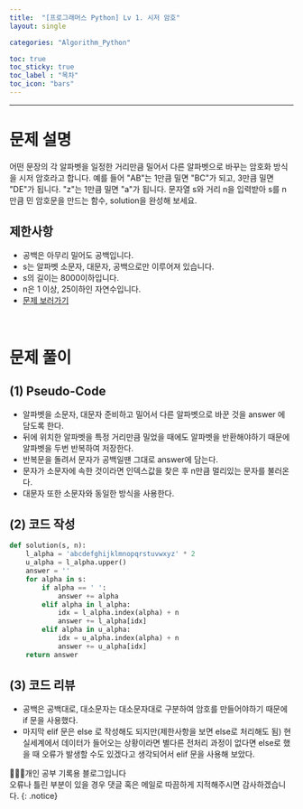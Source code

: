 ```yaml
---
title:  "[프로그래머스 Python] Lv 1. 시저 암호"
layout: single

categories: "Algorithm_Python"

toc: true
toc_sticky: true
toc_label : "목차"
toc_icon: "bars"
---
```


***

# 문제 설명
어떤 문장의 각 알파벳을 일정한 거리만큼 밀어서 다른 알파벳으로 바꾸는 암호화 방식을 시저 암호라고 합니다. 예를 들어 "AB"는 1만큼 밀면 "BC"가 되고, 3만큼 밀면 "DE"가 됩니다. "z"는 1만큼 밀면 "a"가 됩니다. 문자열 s와 거리 n을 입력받아 s를 n만큼 민 암호문을 만드는 함수, solution을 완성해 보세요.

## 제한사항
- 공백은 아무리 밀어도 공백입니다.
- s는 알파벳 소문자, 대문자, 공백으로만 이루어져 있습니다.
- s의 길이는 8000이하입니다.
- n은 1 이상, 25이하인 자연수입니다.
- [문제 보러가기](https://school.programmers.co.kr/learn/courses/30/lessons/12926)

<br>

# 문제 풀이
## (1) Pseudo-Code
- 알파벳을 소문자, 대문자 준비하고 밀어서 다른 알파벳으로 바꾼 것을 answer 에 담도록 한다.
- 뒤에 위치한 알파벳을 특정 거리만큼 밀었을 때에도 알파벳을 반환해야하기 때문에 알파벳을 두번 반복하여 저장한다.
- 반복문을 돌려서 문자가 공백일땐 그대로 answer에 담는다.
- 문자가 소문자에 속한 것이라면 인덱스값을 찾은 후 n만큼 멀리있는 문자를 불러온다.
- 대문자 또한 소문자와 동일한 방식을 사용한다.

## (2) 코드 작성
```python
def solution(s, n):
    l_alpha = 'abcdefghijklmnopqrstuvwxyz' * 2
    u_alpha = l_alpha.upper()
    answer = ''
    for alpha in s:
        if alpha == ' ':
            answer += alpha
        elif alpha in l_alpha:
            idx = l_alpha.index(alpha) + n
            answer += l_alpha[idx]
        elif alpha in u_alpha:
            idx = u_alpha.index(alpha) + n
            answer += u_alpha[idx]
    return answer
```

## (3) 코드 리뷰
- 공백은 공백대로, 대소문자는 대소문자대로 구분하여 암호를 만들어야하기 때문에 if 문을 사용했다.
- 마지막 elif 문은 else 로 작성해도 되지만(제한사항을 보면 else로 처리해도 됨) 현실세계에서 데이터가 들어오는 상황이라면 별다른 전처리 과정이 없다면 else로 했을 때 오류가 발생할 수도 있겠다고 생각되어서 elif 문을 사용해 보았다.

👩🏻‍💻개인 공부 기록용 블로그입니다
<br>오류나 틀린 부분이 있을 경우 댓글 혹은 메일로 따끔하게 지적해주시면 감사하겠습니다.
{: .notice}